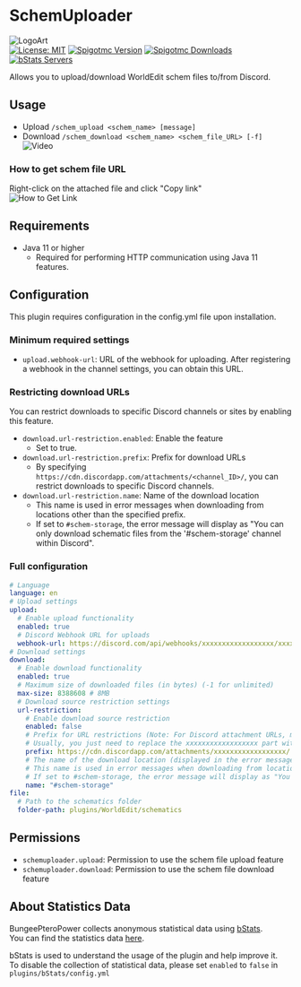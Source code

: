 # SchemUploader
![LogoArt](https://i.gyazo.com/b5b852f4e74c7d76377c7d5fb37ba17f.png)  
[![License: MIT](https://img.shields.io/github/license/Kamesuta/BungeePteroPower?label=License)](LICENSE)
[![Spigotmc Version](https://img.shields.io/spiget/version/115170?logo=spigotmc&label=Spigotmc%20Version)](https://www.spigotmc.org/resources/schemuploader-transfers-your-schematic-data-across-servers-with-discord.115170/)
[![Spigotmc Downloads](https://img.shields.io/spiget/downloads/115170?logo=spigotmc&label=Spigotmc%20Downloads)](https://www.spigotmc.org/resources/schemuploader-transfers-your-schematic-data-across-servers-with-discord.115170/)
[![bStats Servers](https://img.shields.io/bstats/servers/21061?label=bStats%20Servers)](https://bstats.org/plugin/bukkit/SchemUploader/21061)  

Allows you to upload/download WorldEdit schem files to/from Discord.  

## Usage

- Upload
`/schem_upload <schem_name> [message]`
- Download
`/schem_download <schem_name> <schem_file_URL> [-f]`
![Video](https://i.gyazo.com/98c1e6c2565a580b6b3d1017228fb513.gif)

### How to get schem file URL
Right-click on the attached file and click "Copy link"  
![How to Get Link](https://i.gyazo.com/ded5a89d3618424bc29ecbf6a270bac2.png)

## Requirements

- Java 11 or higher
  - Required for performing HTTP communication using Java 11 features.

## Configuration

This plugin requires configuration in the config.yml file upon installation.

### Minimum required settings

- `upload.webhook-url`: URL of the webhook for uploading. After registering a webhook in the channel settings, you can obtain this URL.

### Restricting download URLs

You can restrict downloads to specific Discord channels or sites by enabling this feature.

- `download.url-restriction.enabled`: Enable the feature
  - Set to true.
- `download.url-restriction.prefix`: Prefix for download URLs
  - By specifying `https://cdn.discordapp.com/attachments/<channel_ID>/`, you can restrict downloads to specific Discord channels.
- `download.url-restriction.name`: Name of the download location
  - This name is used in error messages when downloading from locations other than the specified prefix.
  - If set to `#schem-storage`, the error message will display as "You can only download schematic files from the '#schem-storage' channel within Discord".

### Full configuration
```yaml
# Language
language: en
# Upload settings
upload:
  # Enable upload functionality
  enabled: true
  # Discord Webhook URL for uploads
  webhook-url: https://discord.com/api/webhooks/xxxxxxxxxxxxxxxxxx/xxxxxxxxxxxxxxxxxxxxxxxxxxxx-xxxxxxxxxxxxxxxxxxxxxxxxxxxxxxxxxxxxxxx
# Download settings
download:
  # Enable download functionality
  enabled: true
  # Maximum size of downloaded files (in bytes) (-1 for unlimited)
  max-size: 8388608 # 8MB
  # Download source restriction settings
  url-restriction:
    # Enable download source restriction
    enabled: false
    # Prefix for URL restrictions (Note: For Discord attachment URLs, make sure it starts with cdn. and ends with /)
    # Usually, you just need to replace the xxxxxxxxxxxxxxxxxx part with your own channel ID
    prefix: https://cdn.discordapp.com/attachments/xxxxxxxxxxxxxxxxxx/
    # The name of the download location (displayed in the error message)
    # This name is used in error messages when downloading from locations other than the specified prefix.
    # If set to #schem-storage, the error message will display as "You can only download schematic files from the '#schem-storage' channel within Discord"
    name: "#schem-storage"
file:
  # Path to the schematics folder
  folder-path: plugins/WorldEdit/schematics
```

## Permissions

- `schemuploader.upload`: Permission to use the schem file upload feature
- `schemuploader.download`: Permission to use the schem file download feature

## About Statistics Data

BungeePteroPower collects anonymous statistical data using [bStats](https://bstats.org/).  
You can find the statistics data [here](https://bstats.org/plugin/bukkit/SchemUploader/21061).

bStats is used to understand the usage of the plugin and help improve it.  
To disable the collection of statistical data, please set `enabled` to `false` in `plugins/bStats/config.yml`
